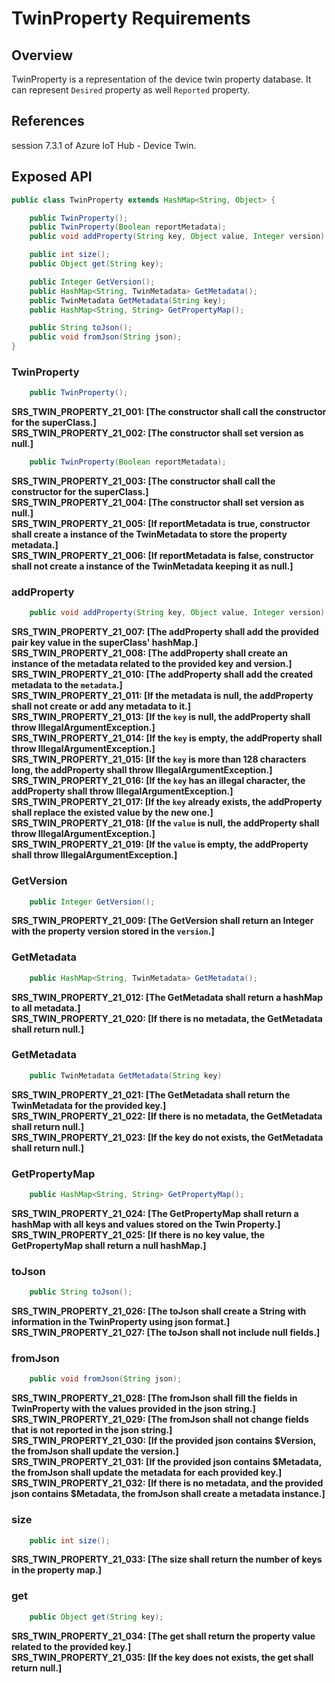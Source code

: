 # TwinProperty Requirements

## Overview

TwinProperty is a representation of the device twin property database. It can represent `Desired` property as well `Reported` property.


## References

session 7.3.1 of Azure IoT Hub - Device Twin.


## Exposed API

```java
public class TwinProperty extends HashMap<String, Object> {

    public TwinProperty();
    public TwinProperty(Boolean reportMetadata);
    public void addProperty(String key, Object value, Integer version) throws IllegalArgumentException;

    public int size();
    public Object get(String key);

    public Integer GetVersion();
    public HashMap<String, TwinMetadata> GetMetadata();
    public TwinMetadata GetMetadata(String key);
    public HashMap<String, String> GetPropertyMap();

    public String toJson();
    public void fromJson(String json);
}
```


### TwinProperty

```java
    public TwinProperty();
```

**SRS_TWIN_PROPERTY_21_001: [**The constructor shall call the constructor for the superClass.**]**  
**SRS_TWIN_PROPERTY_21_002: [**The constructor shall set version as null.**]**  

```java
    public TwinProperty(Boolean reportMetadata);
```

**SRS_TWIN_PROPERTY_21_003: [**The constructor shall call the constructor for the superClass.**]**  
**SRS_TWIN_PROPERTY_21_004: [**The constructor shall set version as null.**]**  
**SRS_TWIN_PROPERTY_21_005: [**If reportMetadata is true, constructor shall create a instance of the TwinMetadata to store the property metadata.**]**  
**SRS_TWIN_PROPERTY_21_006: [**If reportMetadata is false, constructor shall not create a instance of the TwinMetadata keeping it as null.**]**  

### addProperty

```java
    public void addProperty(String key, Object value, Integer version) throws IllegalArgumentException
```

**SRS_TWIN_PROPERTY_21_007: [**The addProperty shall add the provided pair key value in the superClass' hashMap.**]**  
**SRS_TWIN_PROPERTY_21_008: [**The addProperty shall create an instance of the metadata related to the provided key and version.**]**  
**SRS_TWIN_PROPERTY_21_010: [**The addProperty shall add the created metadata to the `metadata`.**]**  
**SRS_TWIN_PROPERTY_21_011: [**If the metadata is null, the addProperty shall not create or add any metadata to it.**]**  
**SRS_TWIN_PROPERTY_21_013: [**If the `key` is null, the addProperty shall throw IllegalArgumentException.**]**  
**SRS_TWIN_PROPERTY_21_014: [**If the `key` is empty, the addProperty shall throw IllegalArgumentException.**]**  
**SRS_TWIN_PROPERTY_21_015: [**If the `key` is more than 128 characters long, the addProperty shall throw IllegalArgumentException.**]**  
**SRS_TWIN_PROPERTY_21_016: [**If the `key` has an illegal character, the addProperty shall throw IllegalArgumentException.**]**  
**SRS_TWIN_PROPERTY_21_017: [**If the `key` already exists, the addProperty shall replace the existed value by the new one.**]**  
**SRS_TWIN_PROPERTY_21_018: [**If the `value` is null, the addProperty shall throw IllegalArgumentException.**]**  
**SRS_TWIN_PROPERTY_21_019: [**If the `value` is empty, the addProperty shall throw IllegalArgumentException.**]**  


### GetVersion

```java
    public Integer GetVersion();
```

**SRS_TWIN_PROPERTY_21_009: [**The GetVersion shall return an Integer with the property version stored in the `version`.**]**  


### GetMetadata

```java
    public HashMap<String, TwinMetadata> GetMetadata();
```

**SRS_TWIN_PROPERTY_21_012: [**The GetMetadata shall return a hashMap to all metadata.**]**  
**SRS_TWIN_PROPERTY_21_020: [**If there is no metadata, the GetMetadata shall return null.**]**  


### GetMetadata

```java
    public TwinMetadata GetMetadata(String key)
```

**SRS_TWIN_PROPERTY_21_021: [**The GetMetadata shall return the TwinMetadata for the provided key.**]**  
**SRS_TWIN_PROPERTY_21_022: [**If there is no metadata, the GetMetadata shall return null.**]**  
**SRS_TWIN_PROPERTY_21_023: [**If the key do not exists, the GetMetadata shall return null.**]**  

### GetPropertyMap

```java
    public HashMap<String, String> GetPropertyMap();
```

**SRS_TWIN_PROPERTY_21_024: [**The GetPropertyMap shall return a hashMap with all keys and values stored on the Twin Property.**]**  
**SRS_TWIN_PROPERTY_21_025: [**If there is no key value, the GetPropertyMap shall return a null hashMap.**]**  


### toJson

```java
    public String toJson();
```

**SRS_TWIN_PROPERTY_21_026: [**The toJson shall create a String with information in the TwinProperty using json format.**]**  
**SRS_TWIN_PROPERTY_21_027: [**The toJson shall not include null fields.**]**  


### fromJson

```java
    public void fromJson(String json);
```

**SRS_TWIN_PROPERTY_21_028: [**The fromJson shall fill the fields in TwinProperty with the values provided in the json string.**]**  
**SRS_TWIN_PROPERTY_21_029: [**The fromJson shall not change fields that is not reported in the json string.**]**  
**SRS_TWIN_PROPERTY_21_030: [**If the provided json contains $Version, the fromJson shall update the version.**]**  
**SRS_TWIN_PROPERTY_21_031: [**If the provided json contains $Metadata, the fromJson shall update the metadata for each provided key.**]**  
**SRS_TWIN_PROPERTY_21_032: [**If there is no metadata, and the provided json contains $Metadata, the fromJson shall create a metadata instance.**]**  


### size

```java
    public int size();
```

**SRS_TWIN_PROPERTY_21_033: [**The size shall return the number of keys in the property map.**]**  


### get

```java
    public Object get(String key);
```

**SRS_TWIN_PROPERTY_21_034: [**The get shall return the property value related to the provided key.**]**  
**SRS_TWIN_PROPERTY_21_035: [**If the key does not exists, the get shall return null.**]**  
